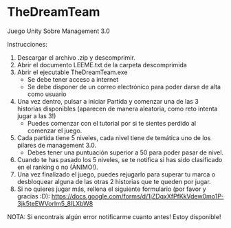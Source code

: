 # TheDreamTeam
Juego Unity Sobre Management 3.0

Instrucciones:
1. Descargar el archivo .zip y descomprimir.
2. Abrir el documento LEEME.txt de la carpeta descomprimida
3. Abrir el ejecutable TheDreamTeam.exe
   - Se debe tener acceso a internet
   - Se debe disponer de un correo electrónico para poder darse de alta como usuario
4. Una vez dentro, pulsar a iniciar Partida y comenzar una de las 3 historias disponibles (aparecen de manera aleatoria, como reto intenta jugar a las 3!)
   - Puedes comenzar con el tutorial por si te sientes perdido al comenzar el juego.
5. Cada partida tiene 5 niveles, cada nivel tiene de temática uno de los pilares de management 3.0.
   - Debes tener una puntuación superior a 50 para poder pasar de nivel.
7. Cuando te has pasado los 5 niveles, se te notifica si has sido clasificado en el ranking o no (ÁNIMO!).
8. Una vez finalizado el juego, puedes rejugarlo para superar tu marca o desbloquear alguna de las otras 2 historias que te queden por jugar.
9. Si no quieres jugar más, rellena el siguiente formulario (por favor y gracias :D):
https://docs.google.com/forms/d/1jZDqxXfPfKkVdew0mo1P-3jk5teEWVorlm5_8ILXbW8

NOTA: Si encontrais algún error notificarme cuanto antes! Estoy disponible!
